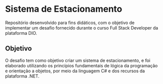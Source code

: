 # Sistema de Estacionamento

Repositório desenvolvido para fins didáticos, com o objetivo de implementar um desafio fornecido durante o curso Full Stack Developer da plataforma DIO.

## Objetivo
O desafio tem como objetivo criar um sistema de estacionamento, e foi elaborado utilizando os princípios fundamentais de lógica da programação e orientação a objetos, por meio da linguagem C# e dos recursos da plataforma .NET.